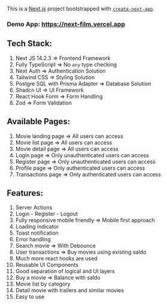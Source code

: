 This is a [Next.js](https://nextjs.org/) project bootstrapped with [`create-next-app`](https://github.com/vercel/next.js/tree/canary/packages/create-next-app).

### Demo App: https://next-film.vercel.app

## Tech Stack:

1. Next JS 14.2.3 => Frontend Framework
2. Fully TypeScript => No `any` type checking
3. Next Auth => Authentication Solution
4. Tailwind CSS => Styling Solution
5. Postgre SQL with Prisma Adapter => Database Solution
6. Shadcn UI => UI Framework
7. React Hook Form => Form Handling
8. Zod => Form Validation

## Available Pages:

1. Movie landing page => All users can access
2. Movie list page => All users can access
3. Movie detail page => All users can access
4. Login page => Only unauthenticated users can access
5. Register page => Only unauthenticated users can access
6. Profile page => Only authenticated users can access
7. Transactions page => Only authenticated users can access

## Features:

1. Server Actions
2. Login - Register - Logout
3. Fully responsive mobile friendly => Mobile first approach
4. Loading indicator
5. Toast notification
6. Error handling
7. Search movie => With Debounce
8. User transactions => Buy movies using existing saldo
9. Much more react hooks are used
10. Reusable UI Components
11. Good separation of logical and UI layers
12. Buy a movie => Balance with saldo
13. Movie list by category
14. Detail movie with trailers and similar movies
15. Easy to use
